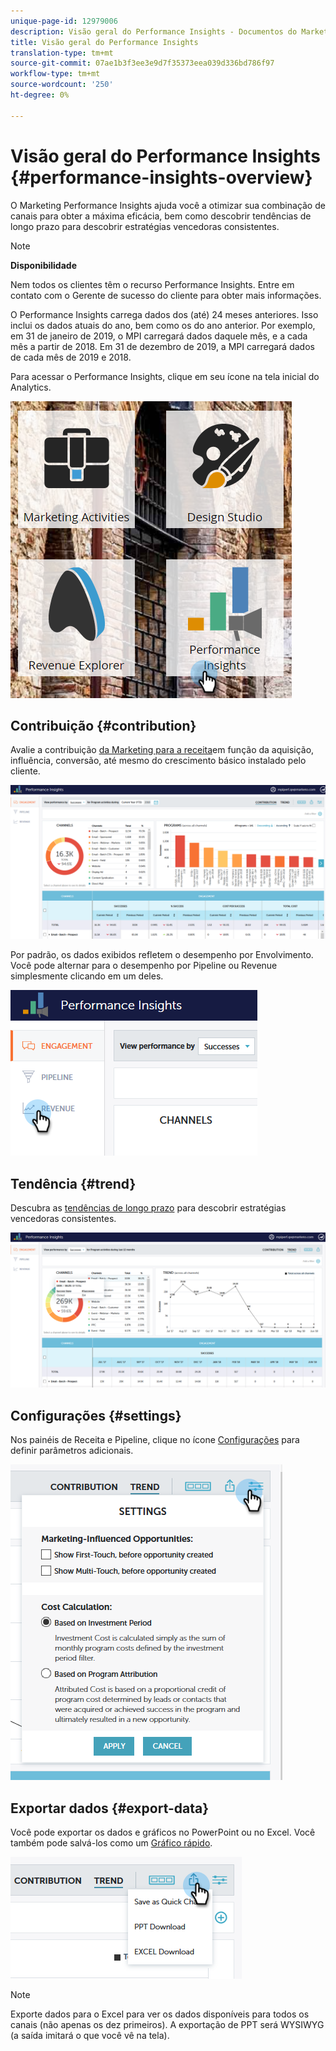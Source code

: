 ```yaml
---
unique-page-id: 12979006
description: Visão geral do Performance Insights - Documentos do Marketing - Documentação do produto
title: Visão geral do Performance Insights
translation-type: tm+mt
source-git-commit: 07ae1b3f3ee3e9d7f35373eea039d336bd786f97
workflow-type: tm+mt
source-wordcount: '250'
ht-degree: 0%

---
```



# Visão geral do Performance Insights {#performance-insights-overview}

O Marketing Performance Insights ajuda você a otimizar sua combinação de canais para obter a máxima eficácia, bem como descobrir tendências de longo prazo para descobrir estratégias vencedoras consistentes.

>[!NOTE]
>
>**Disponibilidade**
>
>Nem todos os clientes têm o recurso Performance Insights. Entre em contato com o Gerente de sucesso do cliente para obter mais informações.

O Performance Insights carrega dados dos (até) 24 meses anteriores. Isso inclui os dados atuais do ano, bem como os do ano anterior. Por exemplo, em 31 de janeiro de 2019, o MPI carregará dados daquele mês, e a cada mês a partir de 2018. Em 31 de dezembro de 2019, a MPI carregará dados de cada mês de 2019 e 2018.

Para acessar o Performance Insights, clique em seu ícone na tela inicial do Analytics.

![](assets/one.png)

## Contribuição {#contribution}

Avalie a contribuição [da Marketing para a receita](http://docs.marketo.com/x/QAvG)em função da aquisição, influência, conversão, até mesmo do crescimento básico instalado pelo cliente.

![](assets/two.png)

Por padrão, os dados exibidos refletem o desempenho por Envolvimento. Você pode alternar para o desempenho por Pipeline ou Revenue simplesmente clicando em um deles.

![](assets/3.png)

## Tendência {#trend}

Descubra as [tendências de longo prazo](http://docs.marketo.com/x/QgvG) para descobrir estratégias vencedoras consistentes.

![](assets/4.png)

## Configurações {#settings}

Nos painéis de Receita e Pipeline, clique no ícone [Configurações](http://docs.marketo.com/x/pIDS) para definir parâmetros adicionais.

![](assets/5.png)

## Exportar dados {#export-data}

Você pode exportar os dados e gráficos no PowerPoint ou no Excel. Você também pode salvá-los como um [Gráfico rápido](https://docs.marketo.com/x/iRLG).

![](assets/6.png)

>[!NOTE]
>
>Exporte dados para o Excel para ver os dados disponíveis para todos os canais (não apenas os dez primeiros). A exportação de PPT será WYSIWYG (a saída imitará o que você vê na tela).

